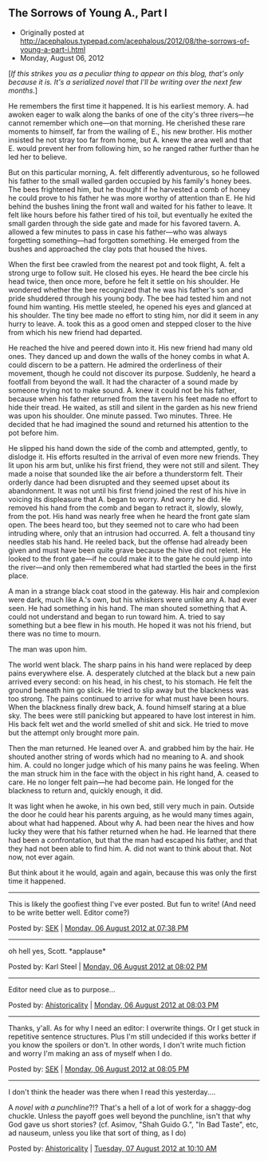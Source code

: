 ## The Sorrows of Young A., Part I

 * Originally posted at http://acephalous.typepad.com/acephalous/2012/08/the-sorrows-of-young-a-part-i.html
 * Monday, August 06, 2012

[_If this strikes you as a peculiar thing to appear on this blog,   that's only because it is. It's a serialized novel that I'll be writing   over the next few months._]

He remembers the first time it happened. It is his earliest memory.   A. had awoken eager to walk along the banks of one of the city's three   rivers—he cannot remember which one—on that morning. He cherished these   rare moments to himself, far from the wailing of E., his new brother.   His mother insisted he not stray too far from home, but A. knew the area   well and that E. would prevent her from following him, so he ranged   rather further than he led her to believe.

But on this particular morning, A. felt differently adventurous, so   he followed his father to the small walled garden occupied by his   family's honey bees. The bees frightened him, but he thought if he   harvested a comb of honey he could prove to his father he was more   worthy of attention than E. He hid behind the bushes lining the front   wall and waited for his father to leave. It felt like hours before his   father tired of his toil, but eventually he exited the small garden   through the side gate and made for his favored tavern. A. allowed a few   minutes to pass in case his father—who was always forgetting   something—had forgotten something. He emerged from the bushes and   approached the clay pots that housed the hives.

When the first bee crawled from the nearest pot and took flight, A.   felt a strong urge to follow suit. He closed his eyes. He heard the bee   circle his head twice, then once more, before he felt it settle on his   shoulder. He wondered whether the bee recognized that he was his   father's son and pride shuddered through his young body. The bee had   tested him and not found him wanting. His mettle steeled, he opened his   eyes and glanced at his shoulder. The tiny bee made no effort to sting   him, nor did it seem in any hurry to leave. A. took this as a good omen   and stepped closer to the hive from which his new friend had departed.

He reached the hive and peered down into it. His new friend had many   old ones. They danced up and down the walls of the honey combs in what   A. could discern to be a pattern. He admired the orderliness of their   movement, though he could not discover its purpose. Suddenly, he heard a   footfall from beyond the wall. It had the character of a sound made by   someone trying not to make sound. A. knew it could not be his  father,  because when his father returned from the tavern his feet made  no  effort to hide their tread. He waited, as still and silent in the   garden as his new friend was upon his shoulder. One minute passed. Two   minutes. Three. He decided that he had imagined the sound and returned   his attention to the pot before him.

He slipped his hand down the side of the comb and attempted, gently,   to dislodge it. His efforts resulted in the arrival of even more new   friends. They lit upon his arm but, unlike his first friend, they were   not still and silent. They made a noise that sounded like the air before   a thunderstorm felt. Their orderly dance had been disrupted and they   seemed upset about its abandonment. It was not until his first friend   joined the rest of his hive in voicing its displeasure that A. began to   worry. And worry he did. He removed his hand from the comb and began to   retract it, slowly, slowly, from the pot. His hand was nearly free  when  he heard the front gate slam open. The bees heard too, but they  seemed  not to care who had been intruding where, only that an intrusion  had  occurred. A. felt a thousand tiny needles stab his hand. He reeled  back,  but the offense had already been given and must have been quite  grave  because the hive did not relent. He looked to the front gate—if  he could  make it to the gate he could jump into the river—and only then   remembered what had startled the bees in the first place.

A man in a strange black coat stood in the gateway. His hair and   complexion were dark, much like A.'s own, but his whiskers were unlike   any A. had ever seen. He had something in his hand. The man shouted   something that A. could not understand and began to run toward him. A.   tried to say something but a bee flew in his mouth. He hoped it was not   his friend, but there was no time to mourn.

The man was upon him.

The world went black. The sharp pains in his hand were replaced by   deep pains everywhere else. A. desperately clutched at the black but a   new pain arrived every second: on his head, in his chest, to his   stomach. He felt the ground beneath him go slick. He tried to slip away   but the blackness was too strong. The pains continued to arrive for  what  must have been hours. When the blackness finally drew back, A.  found  himself staring at a blue sky. The bees were still panicking but   appeared to have lost interest in him. His back felt wet and the world   smelled of shit and sick. He tried to move but the attempt only brought   more pain.

Then the man returned. He leaned over A. and grabbed him by the hair.   He shouted another string of words which had no meaning to A. and  shook  him. A. could no longer judge which of his many pains he was  feeling.  When the man struck him in the face with the object in his  right hand,  A. ceased to care. He no longer felt pain—he had become  pain. He longed  for the blackness to return and, quickly enough, it  did.

It was light when he awoke, in his own bed, still very much in pain.   Outside the door he could hear his parents arguing, as he would many   times again, about what had happened. About why A. had been near the   hives and how lucky they were that his father returned when he had. He   learned that there had been a confrontation, but that the man had   escaped his father, and that they had not been able to find him. A. did   not want to think about that. Not now, not ever again.

But think about it he would, again and again, because this was only the first time it happened.

* * *

This is likely the goofiest thing I've ever posted. But fun to write! (And need to be write better well. Editor come?)

Posted by: [SEK](http://acephalous.typepad.com/) | [Monday, 06 August 2012 at 07:38 PM](http://acephalous.typepad.com/acephalous/2012/08/the-sorrows-of-young-a-part-i.html?cid=6a00d8341c2df453ef0167691b3d47970b#comment-6a00d8341c2df453ef0167691b3d47970b)

* * *

oh hell yes, Scott. \*applause\*

Posted by: Karl Steel | [Monday, 06 August 2012 at 08:02 PM](http://acephalous.typepad.com/acephalous/2012/08/the-sorrows-of-young-a-part-i.html?cid=6a00d8341c2df453ef0167691b5491970b#comment-6a00d8341c2df453ef0167691b5491970b)

* * *

Editor need clue as to purpose...

Posted by: [Ahistoricality](http://ahistoricality.blogspot.com) | [Monday, 06 August 2012 at 08:03 PM](http://acephalous.typepad.com/acephalous/2012/08/the-sorrows-of-young-a-part-i.html?cid=6a00d8341c2df453ef017743f68161970d#comment-6a00d8341c2df453ef017743f68161970d)

* * *

Thanks, y'all. As for why I need an editor: I overwrite things. Or I get stuck in repetitive sentence structures. Plus I'm still undecided if this works better if you know the spoilers or don't. In other words, I don't write much fiction and worry I'm making an ass of myself when I do.

Posted by: [SEK](http://acephalous.typepad.com/) | [Monday, 06 August 2012 at 08:05 PM](http://acephalous.typepad.com/acephalous/2012/08/the-sorrows-of-young-a-part-i.html?cid=6a00d8341c2df453ef017743f6841b970d#comment-6a00d8341c2df453ef017743f6841b970d)

* * *

I don't think the header was there when I read this yesterday....

A _novel with a punchline_?!? That's a hell of a lot of work for a shaggy-dog chuckle. Unless the payoff goes well beyond the punchline, isn't that why God gave us short stories? (cf. Asimov, "Shah Guido G.", "In Bad Taste", etc, ad nauseum, unless you like that sort of thing, as I do)

Posted by: [Ahistoricality](http://ahistoricality.blogspot.com) | [Tuesday, 07 August 2012 at 10:10 AM](http://acephalous.typepad.com/acephalous/2012/08/the-sorrows-of-young-a-part-i.html?cid=6a00d8341c2df453ef0167691e5f07970b#comment-6a00d8341c2df453ef0167691e5f07970b)


